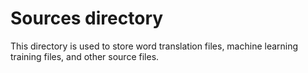 # Sources directory
This directory is used to store word translation files,
machine learning training files, and other source files.
